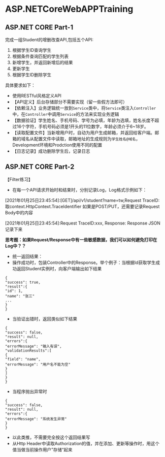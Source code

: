 # ASP.NETCoreWebAPPTraining

## ASP.NET CORE Part-1
完成一组Student的增删改查API,包括五个API:
1. 根据学生ID查询学生
2. 根据条件查询匹配的学生列表
3. 新增学生，并返回新增后的结果
4. 更新学生
5. 根据学生ID删除学生

具体要求如下：
- 使用RESTful风格定义API
- 【API定义】后台存储部分不需要实现（留一些假方法即可）
- 【依赖注入】业务逻辑统一放到`Service`类中，将`Service`类注入`Controller`中，在`Controller`中调用`Service`的方法来实现业务逻辑
- 【数据验证】学生姓名、手机号码、学号为必填，年龄为选填，姓名长度不超过16个字符，手机号码必须是1开头的11位数字，年龄必须介于6~18岁。
- 【读取配置文件】当新增用户时，自动为用户生成邮箱，并返回给客户端。邮箱的域名从配置文件中读取，邮箱地址的生成规则为`学生姓名@域名`，Development环境和Prodction使用不同的配置
- 【日志记录】成功删除学生后，记录日志

## ASP.NET CORE Part-2
【Filter练习】
- 在每一个API请求开始时和结束时，分别记录Log，Log格式示例如下：

[2021年01月25日23:45:54]:[GET]/api/v1/student?name=tw,Request TraceID: 取context.HttpContext.TraceIdentifier
如果是POST/PUT，还需要记录Request Body中的内容

[2021年01月25日23:45:54]:Request TraceID:xxx, Response: Response JSON 记录下来

**思考题：如果Request/Response中有一些敏感数据，我们可以如何避免打印在Log中？？**

- 统一返回结果：
- 操作成功时，包装Controller中的Response。举个例子：当根据Id获取学生成功返回Student实例时，向客户端输出如下结果
```
{
"success": true,
"result":{
"id": 1,
"name": "张三"
...
}
}
```
- 当验证出错时，返回类似如下结果
```
{
"success": false,
"result": null,
"errors":{
"errorMessage": "输入有误",
"validationResults":[
{
"field": "name",
"errorMessage": "用户名不能为空"
}
]
}
}
```
- 当程序抛出异常时
```
{
"success": false,
"result": null,
"errors":{
"errorMessage": "系统发生异常"
}
}
```
- 以此类推，不需要完全按这个返回结果写
- 从Http Header中读取Authorization的值，并在添加、更新等操作时，用这个值当做当前操作用户”存储“起来

 
